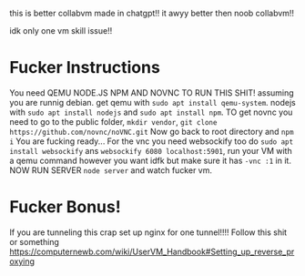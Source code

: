 this is better collabvm made in chatgpt!! it awyy better then noob collabvm!! 

idk only one vm skill issue!!

# Fucker Instructions
You need QEMU NODE.JS NPM AND NOVNC TO RUN THIS SHIT! assuming you are runnig debian. get qemu with `sudo apt install qemu-system`. nodejs with `sudo apt install nodejs` and `sudo apt install npm`. TO get novnc you need to go to the public folder, `mkdir vendor`, `git clone https://github.com/novnc/noVNC.git` Now go back to root directory and `npm i` You are fucking ready... For the vnc you need websockify too do `sudo apt install websockify` ans `websockify 6080 localhost:5901`, run your VM with a qemu command however you want idfk but make sure it has `-vnc :1` in it. NOW RUN SERVER `node server` and watch fucker vm.

# Fucker Bonus!
If you are tunneling this crap set up nginx for one tunnel!!!! Follow this shit or something https://computernewb.com/wiki/UserVM_Handbook#Setting_up_reverse_proxying
